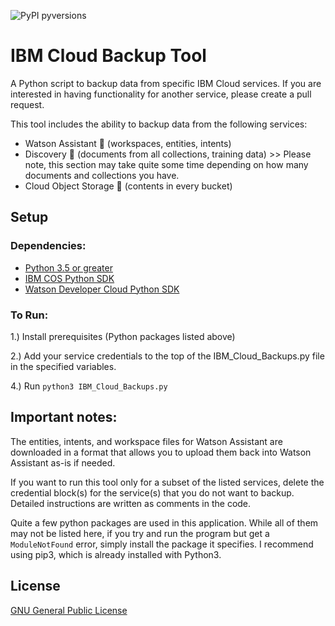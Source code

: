 ![PyPI pyversions](https://img.shields.io/badge/python-3.5%20%7C%203.6%20%7C%203.7-blue)

# IBM Cloud Backup Tool

A Python script to backup data from specific IBM Cloud services. If you are interested in having functionality for another service, please create a pull request.

This tool includes the ability to backup data from the following services:
- Watson Assistant :green_heart: (workspaces, entities, intents)
- Discovery :green_heart: (documents from all collections, training data) >> Please note, this section may take quite some time depending on how many documents and collections you have.
- Cloud Object Storage :green_heart: (contents in every bucket)


## Setup

### Dependencies:
- [Python 3.5 or greater](https://www.python.org/downloads/)
- [IBM COS Python SDK](https://github.com/IBM/ibm-cos-sdk-python)
- [Watson Developer Cloud Python SDK](https://pypi.org/project/ibm-watson/)


### To Run:
1.) Install prerequisites (Python packages listed above)

2.) Add your service credentials to the top of the IBM_Cloud_Backups.py file in the specified variables.

4.) Run `python3 IBM_Cloud_Backups.py`


## Important notes:

The entities, intents, and workspace files for Watson Assistant are downloaded in a format that allows you to upload them back into Watson Assistant as-is if needed.

If you want to run this tool only for a subset of the listed services, delete the credential block(s) for the service(s) that you do not want to backup. Detailed instructions are written as comments in the code.

Quite a few python packages are used in this application. While all of them may not be listed here, if you try and run the program but get a `ModuleNotFound` error, simply install the package it specifies. I recommend using pip3, which is already installed with Python3.

## License

[GNU General Public License](https://www.gnu.org/licenses/gpl-3.0.en.html)
